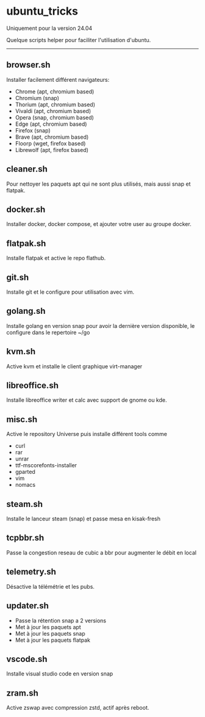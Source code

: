 # ubuntu_tricks

Uniquement pour la version 24.04

Quelque scripts helper pour faciliter l'utilisation d'ubuntu.

---

## browser.sh

Installer facilement différent navigateurs:
- Chrome (apt, chromium based)
- Chromium (snap)
- Thorium (apt, chromium based)
- Vivaldi (apt, chromium based)
- Opera (snap, chromium based)
- Edge (apt, chromium based)
- Firefox (snap)
- Brave (apt, chromium based)
- Floorp (wget, firefox based)
- Librewolf (apt, firefox based)

## cleaner.sh

Pour nettoyer les paquets apt qui ne sont plus utilisés, mais aussi snap et flatpak.

## docker.sh

Installer docker, docker compose, et ajouter votre user au groupe docker.

## flatpak.sh

Installe flatpak et active le repo flathub.

## git.sh

Installe git et le configure pour utilisation avec vim.

## golang.sh

Installe golang en version snap pour avoir la dernière version disponible, le configure dans le repertoire ~/go

## kvm.sh

Active kvm et installe le client graphique virt-manager

## libreoffice.sh

Installe libreoffice writer et calc avec support de gnome ou kde.

## misc.sh

Active le repository Universe puis installe différent tools comme
- curl
- rar 
- unrar 
- ttf-mscorefonts-installer 
- gparted 
- vim 
- nomacs

## steam.sh

Installe le lanceur steam (snap) et passe mesa en kisak-fresh

## tcpbbr.sh

Passe la congestion reseau de cubic a bbr pour augmenter le débit en local

## telemetry.sh

Désactive la télémétrie et les pubs.

## updater.sh

- Passe la rétention snap a 2 versions
- Met à jour les paquets apt
- Met à jour les paquets snap
- Met à jour les paquets flatpak

## vscode.sh

Installe visual studio code en version snap

## zram.sh

Active zswap avec compression zstd, actif après reboot.

